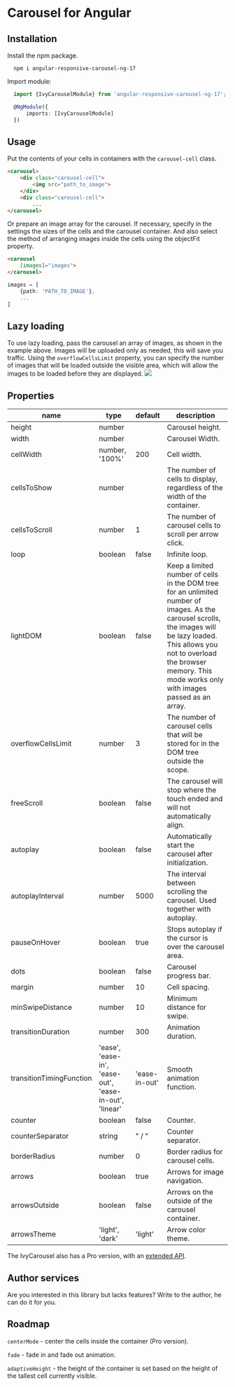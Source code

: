 # Carousel for Angular


## Installation

Install the npm package.
```
  npm i angular-responsive-carousel-ng-17
```
Import module:
```ts
  import {IvyCarouselModule} from 'angular-responsive-carousel-ng-17';

  @NgModule({
      imports: [IvyCarouselModule]
  })
```

## Usage
Put the contents of your cells in containers with the `carousel-cell` class.

```html
<carousel>
    <div class="carousel-cell">
        <img src="path_to_image">
    </div>
    <div class="carousel-cell">
        ...
</carousel>
```

Or prepare an image array for the carousel. If necessary, specify in the settings the sizes of the cells and the carousel container. And also select the method of arranging images inside the cells using the objectFit property.

```html
<carousel
    [images]="images">
</carousel>
```
```ts
images = [
    {path: 'PATH_TO_IMAGE'},
    ...
]
```

## Lazy loading
To use lazy loading, pass the carousel an array of images, as shown in the example above. Images will be uploaded only as needed, this will save you traffic. Using the `overflowCellsLimit` property, you can specify the number of images that will be loaded outside the visible area, which will allow the images to be loaded before they are displayed.
<img src="http://ivylab.space/assets/img/carousel-lazy-loading.gif" />

## Properties

| name | type | default | description |
|------|------|---------|-------------|
| height | number | | Carousel height. |
| width | number | | Carousel Width. |
| cellWidth | number, '100%' | 200 | Cell width. |
| cellsToShow | number | | The number of cells to display, regardless of the width of the container. |
| cellsToScroll | number | 1 | The number of carousel cells to scroll per arrow click. |
| loop | boolean | false | Infinite loop. |
| lightDOM | boolean | false | Keep a limited number of cells in the DOM tree for an unlimited number of images. As the carousel scrolls, the images will be lazy loaded. This allows you not to overload the browser memory. This mode works only with images passed as an array. |
| overflowCellsLimit | number | 3 | The number of carousel cells that will be stored for in the DOM tree outside the scope. |
| freeScroll | boolean | false | The carousel will stop where the touch ended and will not automatically align. |
| autoplay | boolean | false | Automatically start the carousel after initialization. |
| autoplayInterval | number | 5000 | The interval between scrolling the carousel. Used together with autoplay. |
| pauseOnHover | boolean | true | Stops autoplay if the cursor is over the carousel area. |
| dots | boolean | false | Carousel progress bar. |
| margin | number | 10 | Cell spacing. |
| minSwipeDistance | number | 10 | Minimum distance for swipe. |
| transitionDuration | number | 300 | Animation duration. |
| transitionTimingFunction | 'ease', 'ease-in', 'ease-out', 'ease-in-out', 'linear' | 'ease-in-out' | Smooth animation function. |
| counter | boolean | false | Counter. |
| counterSeparator | string | " / " | Counter separator. |
| borderRadius | number | 0 | Border radius for carousel cells. |
| arrows | boolean | true | Arrows for image navigation. |
| arrowsOutside | boolean | false | Arrows on the outside of the carousel container. |
| arrowsTheme | 'light', 'dark' | 'light' | Arrow color theme. |

The IvyCarousel also has a Pro version, with an [extended API](http://ivylab.space/carousel).

## Author services

Are you interested in this library but lacks features? Write to the author, he can do it for you.

## Roadmap

`centerMode` - center the cells inside the container (Pro version).

`fade` - fade in and fade out animation.

`adaptiveHeight` - the height of the container is set based on the height of the tallest cell currently visible.
